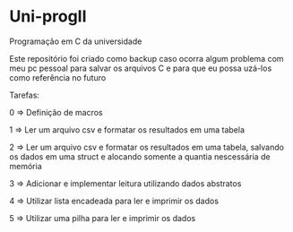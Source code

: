 # Uni-progII
Programação em C da universidade

Este repositório foi criado como backup caso ocorra algum problema com meu pc pessoal para salvar os arquivos C e para que eu possa uzá-los como referência no futuro

Tarefas:

0 => Definição de macros

1 => Ler um arquivo csv e formatar os resultados em uma tabela

2 => Ler um arquivo csv e formatar os resultados em uma tabela, salvando os dados em uma struct e alocando somente a quantia nescessária de memória

3 => Adicionar e implementar leitura utilizando dados abstratos

4 => Utilizar lista encadeada para ler e imprimir os dados

5 => Utilizar uma pilha para ler e imprimir os dados
